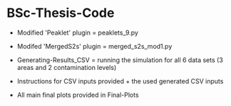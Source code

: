 # BSc-Thesis-Code

* Modified 'Peaklet' plugin = peaklets_9.py

* Modifed 'MergedS2s' plugin = merged_s2s_mod1.py
  
* Generating-Results_CSV = running the simulation for all 6 data sets (3 areas and 2 contamination levels)
  
* Instructions for CSV inputs provided + the used generated CSV inputs

* All main final plots provided in Final-Plots
  
